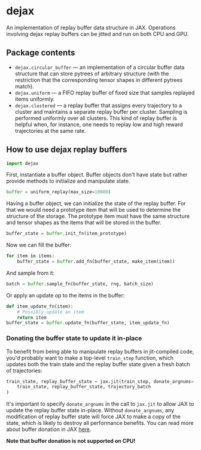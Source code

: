 # dejax
An implementation of replay buffer data structure in JAX. Operations involving dejax replay buffers can be jitted and run on both CPU and GPU.

## Package contents
* `dejax.circular_buffer` — an implementation of a circular buffer data structure that can store pytrees of arbitrary structure (with the restriction that the corresponding tensor shapes in different pytrees match).
* `dejax.uniform` — a FIFO replay buffer of fixed size that samples replayed items uniformly.
* `dejax.clustered` — a replay buffer that assigns every trajectory to a cluster and maintains a separate replay buffer per cluster. Sampling is performed uniformly over all clusters. This kind of replay buffer is helpful when, for instance, one needs to replay low and high reward trajectories at the same rate.

## How to use dejax replay buffers

```python
import dejax
```

First, instantiate a buffer object. Buffer objects don't have state but rather provide methods to initialize and manipulate state.

```python
buffer = uniform_replay(max_size=10000)
```

Having a buffer object, we can initialize the state of the replay buffer. For that we would need a prototype item that will be used to determine the structure of the storage. The prototype item must have the same structure and tensor shapes as the items that will be stored in the buffer.

```python
buffer_state = buffer.init_fn(item_prototype)
```

Now we can fill the buffer:
```python
for item in items:
    buffer_state = buffer.add_fn(buffer_state, make_item(item))
```

And sample from it:
```python
batch = buffer.sample_fn(buffer_state, rng, batch_size)
```

Or apply an update op to the items in the buffer:
```python
def item_update_fn(item):
    # Possibly update an item
    return item
buffer_state = buffer.update_fn(buffer_state, item_update_fn)
```

### Donating the buffer state to update it in-place
To benefit from being able to manipulate replay buffers in jit-compiled code, you'd probably want to make a top-level `train_step` function, which updates both the train state and the replay buffer state given a fresh batch of trajectories:
```python
train_state, replay_buffer_state = jax.jit(train_step, donate_argnums=(1,))(
    train_state, replay_buffer_state, trajectory_batch
)
```
It's important to specify `donate_argnums` in the call to `jax.jit` to allow JAX to update the replay buffer state in-place. Without `donate_argnums`, any modification of replay buffer state will force JAX to make a copy of the state, which is likely to destroy all performance benefits. You can read more about buffer donation in JAX [here](https://jax.readthedocs.io/en/latest/faq.html#buffer-donation).

**Note that buffer donation is not supported on CPU!**
